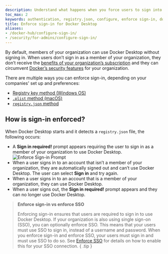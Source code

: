 ```yaml
---
description: Understand what happens when you force users to sign into Docker Desktop
toc_max: 2
keywords: authentication, registry.json, configure, enforce sign-in, docker desktop, security,
title: Enforce sign-in for Docker Desktop
aliases:
- /docker-hub/configure-sign-in/
- /security/for-admins/configure-sign-in/
---
```


By default, members of your organization can use Docker Desktop without signing
in. When users don’t sign in as a member of your organization, they don’t
receive the [benefits of your organization’s
subscription](../../../subscription/core-subscription/details.md) and they can circumvent [Docker’s
security features](../../../desktop/hardened-desktop/_index.md) for your organization.

There are multiple ways you can enforce sign-in, depending on your companies' set up and preferences:
- [Registry key method (Windows OS)](methods.md#registry-key-method-windows-os)
- [`.plist` method (macOS)](methods.md#plist-method-macos)
- [`registry.json` method](methods.md#registryjson-method)

## How is sign-in enforced?

When Docker Desktop starts and it detects a `registry.json` file, the
following occurs:

- A **Sign in required!** prompt appears requiring the user to sign
  in as a member of your organization to use Docker Desktop. ![Enforce Sign-in
  Prompt](../../images/enforce-sign-in.png?w=400)
- When a user signs in to an account that isn’t a member of your organization,
  they are automatically signed out and can’t use Docker Desktop. The user
  can select **Sign in** and try again.
- When a user signs in to an account that is a member of your organization, they
 can use Docker Desktop.
- When a user signs out, the **Sign in required!** prompt appears and they can
  no longer use Docker Desktop.

> **Enforce sign-in vs enforce SSO**
>
> Enforcing sign-in ensures that users are required to sign in to use Docker Desktop.
> If your organization is also using single sign-on (SSO), you can optionally enforce SSO.
> This means that your users must use SSO to sign in, instead of a username and password.
> When you enforce sign-in and enforce SSO, your users must sign in and must use SSO to do so.
> See [Enforce SSO](/security/for-admins/single-sign-on/connect#optional-enforce-sso) for details on how to enable this for your SSO connection.
{ .tip }